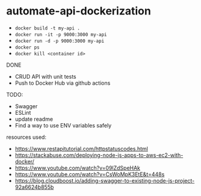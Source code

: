 # automate-api-dockerization

* `docker build -t my-api .`
* `docker run -it -p 9000:3000 my-api`
* `docker run -d -p 9000:3000 my-api`
* `docker ps`
* `docker kill <container id>`

DONE
* CRUD API with unit tests
* Push to Docker Hub via github actions

TODO:
* Swagger
* ESLint
* update readme
* Find a way to use ENV variables safely

resources used:
* https://www.restapitutorial.com/httpstatuscodes.html
* https://stackabuse.com/deploying-node-js-apps-to-aws-ec2-with-docker/
* https://www.youtube.com/watch?v=09lZdSpeHAk
* https://www.youtube.com/watch?v=CsWoMpK3EtE&t=448s
* https://blog.cloudboost.io/adding-swagger-to-existing-node-js-project-92a6624b855b
